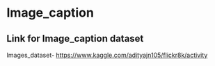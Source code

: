 # Image_caption
## Link for Image_caption dataset

Images_dataset- https://www.kaggle.com/adityajn105/flickr8k/activity 
